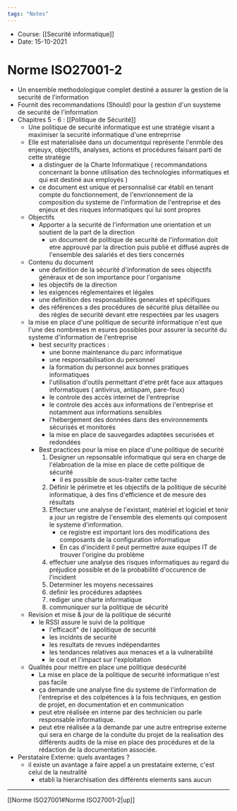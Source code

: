 ```yaml
---
tags: "Notes"
---
```


* Course: [[Securité informatique]]
* Date: 15-10-2021 


# Norme ISO27001-2
* Un ensemble methodologique complet destiné a assurer la gestion de la securité de l'information
*  Fournit des recommandations (Should) pour la gestion d'un suysteme de securité de l'information
*  Chapitres 5 - 6 : [[Politique de Sécurité]] 
	*  Une politique de securité informatique est une stratégie visant a maximiser la securité informatique d'une entreprrise
	*  Elle est materialisée dans un documentqui représente l'enmble des enjeuyx, objectifs, analyses, actions et procédures faisant parti de cette stratégie 
		*  a distinguer de la Charte Informatique ( recommandations concernant la bonne utilisation des technologies informatiques et qui est destiné aux employés )
		*  ce document est unique et personnalisé car établi en tenant compte du fonctionnement, de l'envrionnement de la composition du systeme de l'information de l'entreprise et des enjeux et des risques informatiques qui lui sont propres 
	* Objectifs
		* Apporter a la securité de l'information une orientation et un soutient de la part de la direction 
			* un document de politique de securité de l'information doit etre approuvé par la direction puis publié et diffusé auprès de l'ensemble des salariés et des tiers concernés 
	* Contenu du document
		* une definition de la sécurité d'information de sees objectifs généraux et de son importance pour l'organisme 
		* les objectifs de la direction 
		* les exigences réglementaires et légales 
		* une definition des responsabilités generales et spécifiques 
		* des références a des procédures de sécurité plus détaillée ou des règles de securité devant etre respectées par les usagers  
	* la mise en place d'une politique de securité informatique n'est que l'une des nombreses m esures possibles pour assurer la securité du systeme d'information de l'entreprise 
		* best security practices : 
			* une bonne maintenance du parc informatique 
			* une responsabilisation du personnel 
			* la formation du personnel aux bonnes pratiques informatiques 
			* l'utilisation d'outils permettant d'etre prêt face aux attaques informatiques ( antivirus, antispam, pare-feux)
			* le controle des accès internet de l'entreprise 
			* le controle des accès aux informations de l'entreprise et notamment aux informations sensibles 
			* l'hébergement des données dans des environnements sécurisés et monitorés 
			* la mise en place de sauvegardes adaptées securisées et redondées 
		* Best practices pour la mise en place d'une politique de securité 
			1. Designer un repsonsable informatique qui sera en charge de l'élabroation de la mise en place de cette politique de sécurité 
				* il es possible de sous-traiter cette tache 
			2. Définir le périmetre et les objectifs de la politique de sécurité informatique, à des fins d'efficience et de mesure des résultats
			3. Effectuer une analyse de l'existant, matériel et logiciel et tenir a jour un registre de l'ensemble des elements qui composent le systeme d'information. 
				* ce registre est important lors des modifications des composants de la configuration informatique
				* En cas d'incident il peut permettre auxe equipes IT de trouver l'origine du problème 
			4. effectuer une analyse des risques informatiques au regard du préjudice possible et de la probabilité d'occurence de l'incident 
			5. Determiner les moyens necessaires 
			6. definir les procédures adaptées 
			7. rediger une charte informatique 
			8. communiquer sur la politique de sécurité 
	* Revision et mise & jour de la politique de sécurité 
		* le RSSI assure le suivi de la politique 
			* l'efficacit" de l apolitique de securité 
			* les incidnts de securité 
			* les resultats de revues indépendantes 
			* les tendances relatives aux menaces et a la vulnerabilité 
			* le cout et l'impact sur l'exploitation 
	* Qualités pour mettre en place une politique desécurité 
		* La mise en place de la politique de securité informatique n'est pas facile 
		* ça demande une analyse fine du systeme de l'information de l'entreprise et des colpétences à la fois techniques, en gestion de projet, en documentation et en communication 
		* peut etre réalisée en interne par des technicien ou parle responsable informatique.
		* peut etre réalisée a la demande par une autre entreprise externe qui sera en charge de la conduite du projet de la realisation  des différents audits de la mise en place des procédures et de la rédaction de la documentation associée. 
* Perstataire Externe: quels avantages ? 
	* il existe un avantage a faire appel a un prestataire externe, c'est celui de la neutralité
		* etabli la hierarchisation des différents elements sans aucun 
---
[[Norme ISO27001#Norme ISO27001-2|up]]